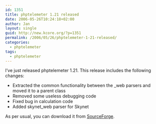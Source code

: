 ```yaml
---
id: 1351
title: phptelemeter 1.21 released
date: 2006-05-26T10:24:18+02:00
author: Jan
layout: single
guid: http://new.kcore.org/?p=1351
permalink: /2006/05/26/phptelemeter-1-21-released/
categories:
  - phptelemeter
tags:
  - phptelemeter
---
```

I&#8217;ve just released phptelemeter 1.21. This release includes the following changes:

  * Extracted the common functionality between the _web parsers and moved it to a parent class
  * Removed some useless debugging code
  * Fixed bug in calculation code
  * Added skynet_web parser for Skynet

As per usual, you can download it from <a href="http://sourceforge.net/projects/phptelemeter" target="_blank">SourceForge</a>.